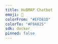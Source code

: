 ```yaml
---
title: HuBMAP Chatbot
emoji: 🧬
colorFrom: "#EFD81D"
colorTo: "#F9A825"
sdk: docker
pinned: false
---
```

